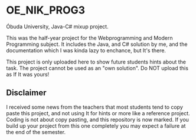 # OE_NIK_PROG3
Óbuda University, Java-C# mixup project.

This was the half-year project for the Webprogramming and Modern Programming subject.
It includes the Java, and C# solution by me, and the documentation which I was kinda lazy to enchance, but It's there.

This project is only uploaded here to show future students hints about the task.
The project cannot be used as an "own solution". Do NOT upload this as If It was yours!

## Disclaimer
I received some news from the teachers that most students tend to copy paste this project, and not using It for hints or more like a reference project. Coding is not about copy pasting, and this repository is now marked. If you build up your project from this one completely you may expect a failure at the end of the semester.
